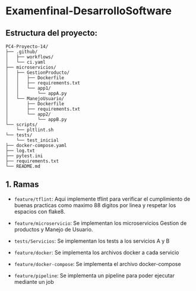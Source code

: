 # Examenfinal-DesarrolloSoftware

## Estructura del proyecto:

```
PC4-Proyecto-14/
├── .github/
│   ├── workflows/           
│   └── ci.yaml    
├── microservicios/
│   ├── GestionProducto/         
│   │   ├── Dockerfile
│   │   ├── requirements.txt
│   │   └── app1/
│   │       └── appA.py      
│   └── ManejoUsuario/                   
│       ├── Dockerfile
│       ├── requirements.txt
│       └── app2/
│           └── appB.py       
└── scripts/
    └── pltlint.sh   
└── tests/
    └── test_inicial
├── docker-compose.yaml  
├── log.txt
├── pytest.ini
├── requirements.txt
└── README.md    
```

## 1. Ramas

- `feature/tflint`: Aqui implemente tflint para verificar el cumplimiento de buenas practicas como maximo 88 digitos por linea y respetar los espacios con flake8.

- `feature/microservicio`: Se implementan los microservicios Gestion de productos y Manejo de Usuario.

- `tests/Servicios`: Se implementan los tests a los servicios A y B

- `feature/docker`: Se implementa los archivos docker a cada servicio

- `feature/docker-compose`: Se implementa el archivo docker-compose 

- `feature/pipeline`: Se implementa un pipeline para poder ejecutar mediante un job

